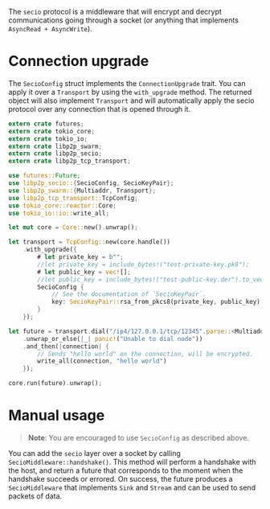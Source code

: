 The `secio` protocol is a middleware that will encrypt and decrypt communications going
through a socket (or anything that implements `AsyncRead + AsyncWrite`).

# Connection upgrade

The `SecioConfig` struct implements the `ConnectionUpgrade` trait. You can apply it over a
`Transport` by using the `with_upgrade` method. The returned object will also implement
`Transport` and will automatically apply the secio protocol over any connection that is opened
through it.

```rust
extern crate futures;
extern crate tokio_core;
extern crate tokio_io;
extern crate libp2p_swarm;
extern crate libp2p_secio;
extern crate libp2p_tcp_transport;

use futures::Future;
use libp2p_secio::{SecioConfig, SecioKeyPair};
use libp2p_swarm::{Multiaddr, Transport};
use libp2p_tcp_transport::TcpConfig;
use tokio_core::reactor::Core;
use tokio_io::io::write_all;

let mut core = Core::new().unwrap();

let transport = TcpConfig::new(core.handle())
    .with_upgrade({
        # let private_key = b"";
        //let private_key = include_bytes!("test-private-key.pk8");
        # let public_key = vec![];
        //let public_key = include_bytes!("test-public-key.der").to_vec();
        SecioConfig {
            // See the documentation of `SecioKeyPair`.
            key: SecioKeyPair::rsa_from_pkcs8(private_key, public_key).unwrap(),
        }
    });

let future = transport.dial("/ip4/127.0.0.1/tcp/12345".parse::<Multiaddr>().unwrap())
    .unwrap_or_else(|_| panic!("Unable to dial node"))
    .and_then(|connection| {
        // Sends "hello world" on the connection, will be encrypted.
        write_all(connection, "hello world")
    });

core.run(future).unwrap();
```

# Manual usage

> **Note**: You are encouraged to use `SecioConfig` as described above.

You can add the `secio` layer over a socket by calling `SecioMiddleware::handshake()`. This
method will perform a handshake with the host, and return a future that corresponds to the
moment when the handshake succeeds or errored. On success, the future produces a
`SecioMiddleware` that implements `Sink` and `Stream` and can be used to send packets of data.
